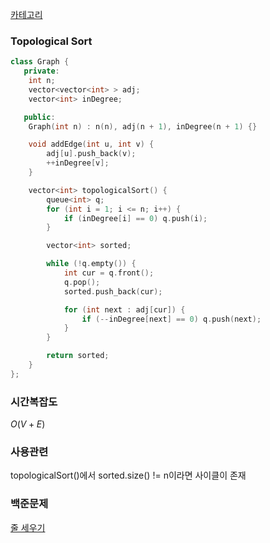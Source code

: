 [카테고리](/README.md)
### Topological Sort
```cpp
class Graph {
   private:
    int n;
    vector<vector<int> > adj;
    vector<int> inDegree;

   public:
    Graph(int n) : n(n), adj(n + 1), inDegree(n + 1) {}

    void addEdge(int u, int v) {
        adj[u].push_back(v);
        ++inDegree[v];
    }

    vector<int> topologicalSort() {
        queue<int> q;
        for (int i = 1; i <= n; i++) {
            if (inDegree[i] == 0) q.push(i);
        }

        vector<int> sorted;

        while (!q.empty()) {
            int cur = q.front();
            q.pop();
            sorted.push_back(cur);

            for (int next : adj[cur]) {
                if (--inDegree[next] == 0) q.push(next);
            }
        }

        return sorted;
    }
};
```
### 시간복잡도 
$O(V + E)$

### 사용관련
topologicalSort()에서 sorted.size() != n이라면 사이클이 존재

### 백준문제
[줄 세우기](https://www.acmicpc.net/problem/2252)